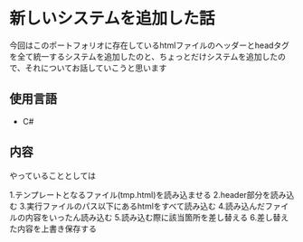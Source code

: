 # 新しいシステムを追加した話

今回はこのポートフォリオに存在しているhtmlファイルのヘッダーとheadタグを全て統一するシステムを追加したのと、ちょっとだけシステムを追加したので、それについてお話していこうと思います

## 使用言語

* C#

## 内容

やっていることとしては

1.テンプレートとなるファイル(tmp.html)を読み込ませる
2.header部分を読み込む
3.実行ファイルのパス以下にあるhtmlをすべて読み込む
4.読み込んだファイルの内容をいったん読み込む
5.読み込む際に該当箇所を差し替える
6.差し替えた内容を上書き保存する
